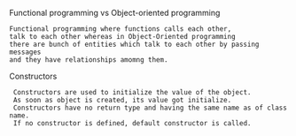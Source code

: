 Functional programming vs Object-oriented programming
        
    Functional programming where functions calls each other,
    talk to each other whereas in Object-Oriented programming 
    there are bunch of entities which talk to each other by passing messages
    and they have relationships amomng them.

Constructors

     Constructors are used to initialize the value of the object.
     As soon as object is created, its value got initialize.
     Constructors have no return type and having the same name as of class name.
     If no constructor is defined, default constructor is called.